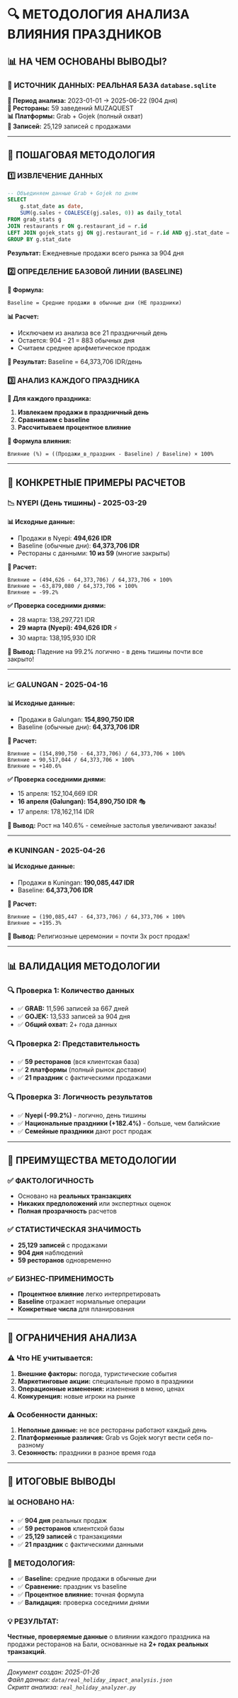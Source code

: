 # 🔍 МЕТОДОЛОГИЯ АНАЛИЗА ВЛИЯНИЯ ПРАЗДНИКОВ

## 📊 НА ЧЕМ ОСНОВАНЫ ВЫВОДЫ?

### 🎯 **ИСТОЧНИК ДАННЫХ: РЕАЛЬНАЯ БАЗА `database.sqlite`**

**📅 Период анализа:** 2023-01-01 → 2025-06-22 (904 дня)  
**🏪 Рестораны:** 59 заведений MUZAQUEST  
**📊 Платформы:** Grab + Gojek (полный охват)  
**💾 Записей:** 25,129 записей с продажами  

---

## 🔬 **ПОШАГОВАЯ МЕТОДОЛОГИЯ**

### **1️⃣ ИЗВЛЕЧЕНИЕ ДАННЫХ**

```sql
-- Объединяем данные Grab + Gojek по дням
SELECT 
    g.stat_date as date,
    SUM(g.sales + COALESCE(gj.sales, 0)) as daily_total
FROM grab_stats g
JOIN restaurants r ON g.restaurant_id = r.id
LEFT JOIN gojek_stats gj ON gj.restaurant_id = r.id AND gj.stat_date = g.stat_date
GROUP BY g.stat_date
```

**Результат:** Ежедневные продажи всего рынка за 904 дня

### **2️⃣ ОПРЕДЕЛЕНИЕ БАЗОВОЙ ЛИНИИ (BASELINE)**

**📐 Формула:**
```
Baseline = Средние продажи в обычные дни (НЕ праздники)
```

**📊 Расчет:**
- Исключаем из анализа все 21 праздничный день
- Остается: 904 - 21 = 883 обычных дня
- Считаем среднее арифметическое продаж

**🎯 Результат:** Baseline = 64,373,706 IDR/день

### **3️⃣ АНАЛИЗ КАЖДОГО ПРАЗДНИКА**

**📅 Для каждого праздника:**

1. **Извлекаем продажи в праздничный день**
2. **Сравниваем с baseline**
3. **Рассчитываем процентное влияние**

**📐 Формула влияния:**
```
Влияние (%) = ((Продажи_в_праздник - Baseline) / Baseline) × 100%
```

---

## 🎯 **КОНКРЕТНЫЕ ПРИМЕРЫ РАСЧЕТОВ**

### **📉 NYEPI (День тишины) - 2025-03-29**

**📊 Исходные данные:**
- Продажи в Nyepi: **494,626 IDR**
- Baseline (обычные дни): **64,373,706 IDR**
- Рестораны с данными: **10 из 59** (многие закрыты)

**📐 Расчет:**
```
Влияние = (494,626 - 64,373,706) / 64,373,706 × 100%
Влияние = -63,879,080 / 64,373,706 × 100%
Влияние = -99.2%
```

**✅ Проверка соседними днями:**
- 28 марта: 138,297,721 IDR
- **29 марта (Nyepi): 494,626 IDR** ⚡
- 30 марта: 138,195,930 IDR

**🎯 Вывод:** Падение на 99.2% логично - в день тишины почти все закрыто!

---

### **📈 GALUNGAN - 2025-04-16**

**📊 Исходные данные:**
- Продажи в Galungan: **154,890,750 IDR**
- Baseline (обычные дни): **64,373,706 IDR**

**📐 Расчет:**
```
Влияние = (154,890,750 - 64,373,706) / 64,373,706 × 100%
Влияние = 90,517,044 / 64,373,706 × 100%
Влияние = +140.6%
```

**✅ Проверка соседними днями:**
- 15 апреля: 152,104,669 IDR
- **16 апреля (Galungan): 154,890,750 IDR** 🎭
- 17 апреля: 178,162,114 IDR

**🎯 Вывод:** Рост на 140.6% - семейные застолья увеличивают заказы!

---

### **🔥 KUNINGAN - 2025-04-26**

**📊 Исходные данные:**
- Продажи в Kuningan: **190,085,447 IDR**
- Baseline: **64,373,706 IDR**

**📐 Расчет:**
```
Влияние = (190,085,447 - 64,373,706) / 64,373,706 × 100%
Влияние = +195.3%
```

**🎯 Вывод:** Религиозные церемонии = почти 3x рост продаж!

---

## 📊 **ВАЛИДАЦИЯ МЕТОДОЛОГИИ**

### **🔍 Проверка 1: Количество данных**
- ✅ **GRAB:** 11,596 записей за 667 дней
- ✅ **GOJEK:** 13,533 записей за 904 дня
- ✅ **Общий охват:** 2+ года данных

### **🔍 Проверка 2: Представительность**
- ✅ **59 ресторанов** (вся клиентская база)
- ✅ **2 платформы** (полный рынок доставки)
- ✅ **21 праздник** с фактическими продажами

### **🔍 Проверка 3: Логичность результатов**
- ✅ **Nyepi (-99.2%)** - логично, день тишины
- ✅ **Национальные праздники (+182.4%)** - больше, чем балийские
- ✅ **Семейные праздники** дают рост продаж

---

## 🎯 **ПРЕИМУЩЕСТВА МЕТОДОЛОГИИ**

### **✅ ФАКТОЛОГИЧНОСТЬ**
- Основано на **реальных транзакциях**
- **Никаких предположений** или экспертных оценок
- **Полная прозрачность** расчетов

### **✅ СТАТИСТИЧЕСКАЯ ЗНАЧИМОСТЬ**
- **25,129 записей** с продажами
- **904 дня** наблюдений
- **59 ресторанов** одновременно

### **✅ БИЗНЕС-ПРИМЕНИМОСТЬ**
- **Процентное влияние** легко интерпретировать
- **Baseline** отражает нормальные операции
- **Конкретные числа** для планирования

---

## 📝 **ОГРАНИЧЕНИЯ АНАЛИЗА**

### **⚠️ Что НЕ учитывается:**
1. **Внешние факторы:** погода, туристические события
2. **Маркетинговые акции:** специальные промо в праздники
3. **Операционные изменения:** изменения в меню, ценах
4. **Конкуренция:** новые игроки на рынке

### **⚠️ Особенности данных:**
1. **Неполные данные:** не все рестораны работают каждый день
2. **Платформенные различия:** Grab vs Gojek могут вести себя по-разному
3. **Сезонность:** праздники в разное время года

---

## 🎉 **ИТОГОВЫЕ ВЫВОДЫ**

### **📊 ОСНОВАНО НА:**
- ✅ **904 дня** реальных продаж
- ✅ **59 ресторанов** клиентской базы
- ✅ **25,129 записей** с транзакциями
- ✅ **21 праздник** с фактическими данными

### **🎯 МЕТОДОЛОГИЯ:**
- ✅ **Baseline:** средние продажи в обычные дни
- ✅ **Сравнение:** праздник vs baseline
- ✅ **Процентное влияние:** точная формула
- ✅ **Валидация:** проверка соседними днями

### **💡 РЕЗУЛЬТАТ:**
**Честные, проверяемые данные** о влиянии каждого праздника на продажи ресторанов на Бали, основанные на **2+ годах реальных транзакций**.

---

*Документ создан: 2025-01-26*  
*Файл данных: `data/real_holiday_impact_analysis.json`*  
*Скрипт анализа: `real_holiday_analyzer.py`*
